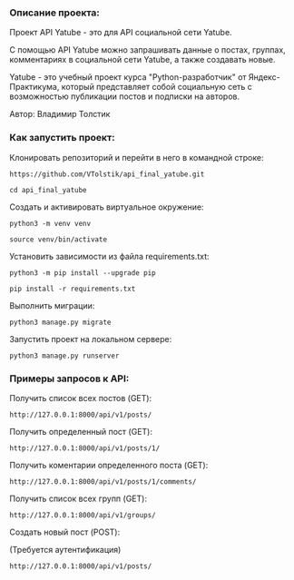 ﻿### Описание проекта:

Проект API Yatube - это для API социальной сети Yatube.

С помощью API Yatube можно запрашивать данные о постах, группах, комментариях в социальной сети Yatube, а также создавать новые.

Yatube - это учебный проект курса "Python-разработчик" от Яндекс-Практикума, который представляет собой социальную сеть с возможностью публикации постов и подписки на авторов.

Автор: Владимир Толстик

### Как запустить проект:

Клонировать репозиторий и перейти в него в командной строке:

```
https://github.com/VTolstik/api_final_yatube.git
```

```
cd api_final_yatube
```

Cоздать и активировать виртуальное окружение:

```
python3 -m venv venv
```

```
source venv/bin/activate
```

Установить зависимости из файла requirements.txt:

```
python3 -m pip install --upgrade pip
```

```
pip install -r requirements.txt
```

Выполнить миграции:

```
python3 manage.py migrate
```

Запустить проект на локальном сервере:

```
python3 manage.py runserver
```

### Примеры запросов к API:

Получить список всех постов (GET):

```
http://127.0.0.1:8000/api/v1/posts/
```

Получить определенный пост (GET):

```
http://127.0.0.1:8000/api/v1/posts/1/
```

Получить коментарии определенного поста (GET):

```
http://127.0.0.1:8000/api/v1/posts/1/comments/
```

Получить список всех групп (GET):

```
http://127.0.0.1:8000/api/v1/groups/
```

Создать новый пост (POST):

(Требуется аутентификация)

```
http://127.0.0.1:8000/api/v1/posts/
```

